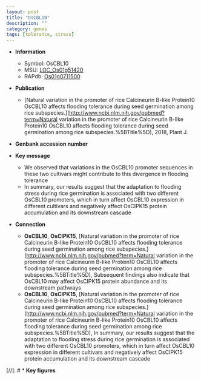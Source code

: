 ```yaml
---
layout: post
title: "OsCBL10"
description: ""
category: genes
tags: [tolerance, stress]
---
```


* **Information**  
    + Symbol: OsCBL10  
    + MSU: [LOC_Os01g51420](http://rice.plantbiology.msu.edu/cgi-bin/ORF_infopage.cgi?orf=LOC_Os01g51420)  
    + RAPdb: [Os01g0711500](http://rapdb.dna.affrc.go.jp/viewer/gbrowse_details/irgsp1?name=Os01g0711500)  

* **Publication**  
    + [Natural variation in the promoter of rice Calcineurin B-like Protein10 OsCBL10 affects flooding tolerance during seed germination among rice subspecies.](http://www.ncbi.nlm.nih.gov/pubmed?term=Natural variation in the promoter of rice Calcineurin B-like Protein10 OsCBL10 affects flooding tolerance during seed germination among rice subspecies.%5BTitle%5D), 2018, Plant J.

* **Genbank accession number**  

* **Key message**  
    + We observed that variations in the OsCBL10 promoter sequences in these two cultivars might contribute to this divergence in flooding tolerance
    + In summary, our results suggest that the adaptation to flooding stress during rice germination is associated with two different OsCBL10 promoters, which in turn affect OsCBL10 expression in different cultivars and negatively affect OsCIPK15 protein accumulation and its downstream cascade

* **Connection**  
    + __OsCBL10__, __OsCIPK15__, [Natural variation in the promoter of rice Calcineurin B-like Protein10 OsCBL10 affects flooding tolerance during seed germination among rice subspecies.](http://www.ncbi.nlm.nih.gov/pubmed?term=Natural variation in the promoter of rice Calcineurin B-like Protein10 OsCBL10 affects flooding tolerance during seed germination among rice subspecies.%5BTitle%5D),  Subsequent findings also indicate that OsCBL10 may affect OsCIPK15 protein abundance and its downstream pathways
    + __OsCBL10__, __OsCIPK15__, [Natural variation in the promoter of rice Calcineurin B-like Protein10 OsCBL10 affects flooding tolerance during seed germination among rice subspecies.](http://www.ncbi.nlm.nih.gov/pubmed?term=Natural variation in the promoter of rice Calcineurin B-like Protein10 OsCBL10 affects flooding tolerance during seed germination among rice subspecies.%5BTitle%5D),  In summary, our results suggest that the adaptation to flooding stress during rice germination is associated with two different OsCBL10 promoters, which in turn affect OsCBL10 expression in different cultivars and negatively affect OsCIPK15 protein accumulation and its downstream cascade

[//]: # * **Key figures**  


